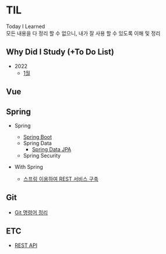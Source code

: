 # TIL
Today I Learned <br>
모든 내용을 다 정리 할 수 없으니, 내가 잘 사용 할 수 있도록 이해 및 정리

## Why Did I Study (+To Do List)
+ 2022
	+ [1월](wdis/22-01.md)

## Vue

## Spring
+ Spring
	+ [Spring Boot](spring/springBoot.md)
	+ Spring Data
		+ [Spring Data JPA](spring/springData/springDataJPA.md)
	+ Spring Security

+ With Spring
	+ [스프링 이용하여 REST 서비스 구축](withSpring/스프링-이용하여-REST-서비스-구축.me)

## Git
+ [Git 명령어 정리](git/git.md)

## ETC
+ [REST API](etc/restApi.md)